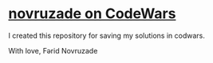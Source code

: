 # [novruzade on CodeWars](codewars.com/users/novruzade)

I created this repository for saving my solutions in codwars.

With love, Fǝrid Novruzade
